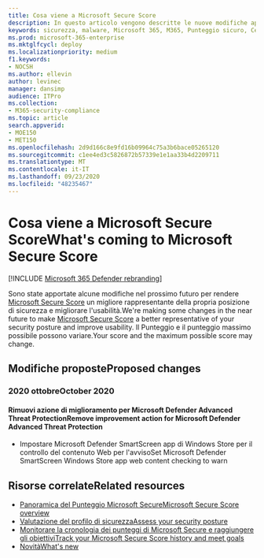 ```yaml
---
title: Cosa viene a Microsoft Secure Score
description: In questo articolo vengono descritte le nuove modifiche apportate a Microsoft Secure score nel centro sicurezza Microsoft 365.
keywords: sicurezza, malware, Microsoft 365, M365, Punteggio sicuro, Centro sicurezza, azioni di miglioramento
ms.prod: microsoft-365-enterprise
ms.mktglfcycl: deploy
ms.localizationpriority: medium
f1.keywords:
- NOCSH
ms.author: ellevin
author: levinec
manager: dansimp
audience: ITPro
ms.collection:
- M365-security-compliance
ms.topic: article
search.appverid:
- MOE150
- MET150
ms.openlocfilehash: 2d9d166c8e9fd16b09964c75a3b6bace05265120
ms.sourcegitcommit: c1ee4ed3c5826872b57339e1e1aa33b4d2209711
ms.translationtype: MT
ms.contentlocale: it-IT
ms.lasthandoff: 09/23/2020
ms.locfileid: "48235467"
---
```

# <a name="whats-coming-to-microsoft-secure-score"></a><span data-ttu-id="415b9-104">Cosa viene a Microsoft Secure Score</span><span class="sxs-lookup"><span data-stu-id="415b9-104">What's coming to Microsoft Secure Score</span></span>

[!INCLUDE [Microsoft 365 Defender rebranding](../includes/microsoft-defender.md)]


<span data-ttu-id="415b9-105">Sono state apportate alcune modifiche nel prossimo futuro per rendere [Microsoft Secure Score](microsoft-secure-score.md) un migliore rappresentante della propria posizione di sicurezza e migliorare l'usabilità.</span><span class="sxs-lookup"><span data-stu-id="415b9-105">We're making some changes in the near future to make [Microsoft Secure Score](microsoft-secure-score.md) a better representative of your security posture and improve usability.</span></span> <span data-ttu-id="415b9-106">Il Punteggio e il punteggio massimo possibile possono variare.</span><span class="sxs-lookup"><span data-stu-id="415b9-106">Your score and the maximum possible score may change.</span></span>

## <a name="proposed-changes"></a><span data-ttu-id="415b9-107">Modifiche proposte</span><span class="sxs-lookup"><span data-stu-id="415b9-107">Proposed changes</span></span>

### <a name="october-2020"></a><span data-ttu-id="415b9-108">2020 ottobre</span><span class="sxs-lookup"><span data-stu-id="415b9-108">October 2020</span></span>

#### <a name="remove-improvement-action-for-microsoft-defender-advanced-threat-protection"></a><span data-ttu-id="415b9-109">Rimuovi azione di miglioramento per Microsoft Defender Advanced Threat Protection</span><span class="sxs-lookup"><span data-stu-id="415b9-109">Remove improvement action for Microsoft Defender Advanced Threat Protection</span></span>
- <span data-ttu-id="415b9-110">Impostare Microsoft Defender SmartScreen app di Windows Store per il controllo del contenuto Web per l'avviso</span><span class="sxs-lookup"><span data-stu-id="415b9-110">Set Microsoft Defender SmartScreen Windows Store app web content checking to warn</span></span>

## <a name="related-resources"></a><span data-ttu-id="415b9-111">Risorse correlate</span><span class="sxs-lookup"><span data-stu-id="415b9-111">Related resources</span></span>

- [<span data-ttu-id="415b9-112">Panoramica del Punteggio Microsoft Secure</span><span class="sxs-lookup"><span data-stu-id="415b9-112">Microsoft Secure Score overview</span></span>](microsoft-secure-score.md)
- [<span data-ttu-id="415b9-113">Valutazione del profilo di sicurezza</span><span class="sxs-lookup"><span data-stu-id="415b9-113">Assess your security posture</span></span>](microsoft-secure-score-improvement-actions.md)
- [<span data-ttu-id="415b9-114">Monitorare la cronologia dei punteggi di Microsoft Secure e raggiungere gli obiettivi</span><span class="sxs-lookup"><span data-stu-id="415b9-114">Track your Microsoft Secure Score history and meet goals</span></span>](microsoft-secure-score-history-metrics-trends.md)
- [<span data-ttu-id="415b9-115">Novità</span><span class="sxs-lookup"><span data-stu-id="415b9-115">What's new</span></span>](microsoft-secure-score-whats-new.md)
